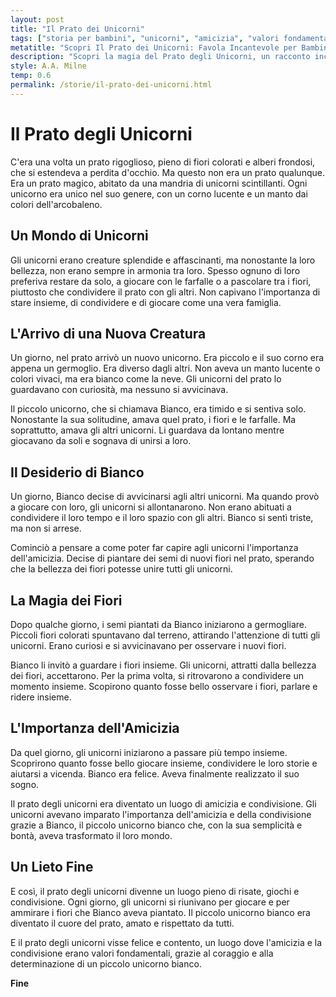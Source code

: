 ```yaml
---
layout: post
title: "Il Prato dei Unicorni"
tags: ["storia per bambini", "unicorni", "amicizia", "valori fondamentali"]
metatitle: "Scopri Il Prato dei Unicorni: Favola Incantevole per Bambini | Migliori Storie per l'Infanzia"
description: "Scopri la magia del Prato degli Unicorni, un racconto incantevole che insegna l'importanza dell'amicizia e della condivisione. Unisciti a Bianco, il piccolo unicorno, nel suo viaggio per unire tutti gli unicorni attraverso la bellezza dei fiori."
style: A.A. Milne
temp: 0.6
permalink: /storie/il-prato-dei-unicorni.html
---
```

# Il Prato degli Unicorni

C'era una volta un prato rigoglioso, pieno di fiori colorati e alberi frondosi, che si estendeva a perdita d'occhio. Ma questo non era un prato qualunque. Era un prato magico, abitato da una mandria di unicorni scintillanti. Ogni unicorno era unico nel suo genere, con un corno lucente e un manto dai colori dell'arcobaleno.

## Un Mondo di Unicorni

Gli unicorni erano creature splendide e affascinanti, ma nonostante la loro bellezza, non erano sempre in armonia tra loro. Spesso ognuno di loro preferiva restare da solo, a giocare con le farfalle o a pascolare tra i fiori, piuttosto che condividere il prato con gli altri. Non capivano l'importanza di stare insieme, di condividere e di giocare come una vera famiglia.

## L'Arrivo di una Nuova Creatura

Un giorno, nel prato arrivò un nuovo unicorno. Era piccolo e il suo corno era appena un germoglio. Era diverso dagli altri. Non aveva un manto lucente o colori vivaci, ma era bianco come la neve. Gli unicorni del prato lo guardavano con curiosità, ma nessuno si avvicinava.

Il piccolo unicorno, che si chiamava Bianco, era timido e si sentiva solo. Nonostante la sua solitudine, amava quel prato, i fiori e le farfalle. Ma soprattutto, amava gli altri unicorni. Li guardava da lontano mentre giocavano da soli e sognava di unirsi a loro.

## Il Desiderio di Bianco

Un giorno, Bianco decise di avvicinarsi agli altri unicorni. Ma quando provò a giocare con loro, gli unicorni si allontanarono. Non erano abituati a condividere il loro tempo e il loro spazio con gli altri. Bianco si sentì triste, ma non si arrese.

Cominciò a pensare a come poter far capire agli unicorni l'importanza dell'amicizia. Decise di piantare dei semi di nuovi fiori nel prato, sperando che la bellezza dei fiori potesse unire tutti gli unicorni.

## La Magia dei Fiori

Dopo qualche giorno, i semi piantati da Bianco iniziarono a germogliare. Piccoli fiori colorati spuntavano dal terreno, attirando l'attenzione di tutti gli unicorni. Erano curiosi e si avvicinavano per osservare i nuovi fiori.

Bianco li invitò a guardare i fiori insieme. Gli unicorni, attratti dalla bellezza dei fiori, accettarono. Per la prima volta, si ritrovarono a condividere un momento insieme. Scopirono quanto fosse bello osservare i fiori, parlare e ridere insieme. 

## L'Importanza dell'Amicizia

Da quel giorno, gli unicorni iniziarono a passare più tempo insieme. Scoprirono quanto fosse bello giocare insieme, condividere le loro storie e aiutarsi a vicenda. Bianco era felice. Aveva finalmente realizzato il suo sogno.

Il prato degli unicorni era diventato un luogo di amicizia e condivisione. Gli unicorni avevano imparato l'importanza dell'amicizia e della condivisione grazie a Bianco, il piccolo unicorno bianco che, con la sua semplicità e bontà, aveva trasformato il loro mondo.

## Un Lieto Fine

E così, il prato degli unicorni divenne un luogo pieno di risate, giochi e condivisione. Ogni giorno, gli unicorni si riunivano per giocare e per ammirare i fiori che Bianco aveva piantato. Il piccolo unicorno bianco era diventato il cuore del prato, amato e rispettato da tutti.

E il prato degli unicorni visse felice e contento, un luogo dove l'amicizia e la condivisione erano valori fondamentali, grazie al coraggio e alla determinazione di un piccolo unicorno bianco.

**Fine**

        